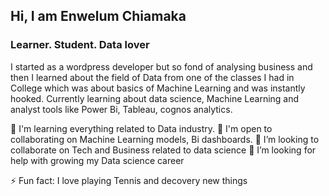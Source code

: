 ## Hi, I am Enwelum Chiamaka

### Learner. Student. Data lover

I started as a wordpress developer but so fond of analysing business and then I learned about the field of Data from one of the classes I had in College which was about basics of Machine Learning and was instantly hooked. Currently learning about data science, Machine Learning and analyst tools like Power Bi, Tableau, cognos analytics.

🧠 I'm learning everything related to Data industry.
🤝 I'm open to collaborating on Machine Learning models, Bi dashboards.
👯 I’m looking to collaborate on Tech and Business related to data science 
🤔 I’m looking for help with growing my Data science career 

⚡ Fun fact: I love playing Tennis and decovery new things 
